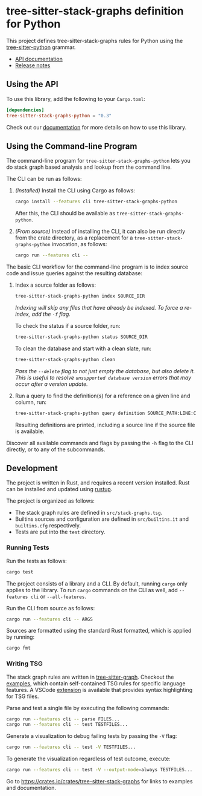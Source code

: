 # tree-sitter-stack-graphs definition for Python

This project defines tree-sitter-stack-graphs rules for Python using the [tree-sitter-python][] grammar.

[tree-sitter-python]: https://crates.io/crates/tree-sitter-python

- [API documentation](https://docs.rs/tree-sitter-stack-graphs-python/)
- [Release notes](https://github.com/github/stack-graphs/blob/main/languages/tree-sitter-stack-graphs-python/CHANGELOG.md)

## Using the API

To use this library, add the following to your `Cargo.toml`:

```toml
[dependencies]
tree-sitter-stack-graphs-python = "0.3"
```

Check out our [documentation](https://docs.rs/tree-sitter-stack-graphs-python/*/) for more details on how to use this library.

## Using the Command-line Program

The command-line program for `tree-sitter-stack-graphs-python` lets you do stack graph based analysis and lookup from the command line.

The CLI can be run as follows:

1. _(Installed)_ Install the CLI using Cargo as follows:

   ```sh
   cargo install --features cli tree-sitter-stack-graphs-python
   ```

   After this, the CLI should be available as `tree-sitter-stack-graphs-python`.

2. _(From source)_ Instead of installing the CLI, it can also be run directly from the crate directory, as a replacement for a `tree-sitter-stack-graphs-python` invocation, as follows:

   ```sh
   cargo run --features cli --
   ```

The basic CLI workflow for the command-line program is to index source code and issue queries against the resulting database:

1. Index a source folder as follows:

   ```sh
   tree-sitter-stack-graphs-python index SOURCE_DIR
   ```

   _Indexing will skip any files that have already be indexed. To force a re-index, add the `-f` flag._

   To check the status if a source folder, run:

   ```sh
   tree-sitter-stack-graphs-python status SOURCE_DIR
   ```

   To clean the database and start with a clean slate, run:

   ```sh
   tree-sitter-stack-graphs-python clean
   ```

   _Pass the `--delete` flag to not just empty the database, but also delete it. This is useful to resolve `unsupported database version` errors that may occur after a version update._

2. Run a query to find the definition(s) for a reference on a given line and column, run:

   ```sh
   tree-sitter-stack-graphs-python query definition SOURCE_PATH:LINE:COLUMN
   ```

   Resulting definitions are printed, including a source line if the source file is available.

Discover all available commands and flags by passing the `-h` flag to the CLI directly, or to any of the subcommands.

## Development

The project is written in Rust, and requires a recent version installed.  Rust can be installed and updated using [rustup][].

[rustup]: https://rustup.rs/

The project is organized as follows:

- The stack graph rules are defined in `src/stack-graphs.tsg`.
- Builtins sources and configuration are defined in `src/builtins.it` and `builtins.cfg` respectively.
- Tests are put into the `test` directory.

### Running Tests

Run the tests as follows:

```sh
cargo test
```

The project consists of a library and a CLI. By default, running `cargo` only applies to the library. To run `cargo` commands on the CLI as well, add `--features cli` or `--all-features`.

Run the CLI from source as follows:

```sh
cargo run --features cli -- ARGS
```

Sources are formatted using the standard Rust formatted, which is applied by running:

```sh
cargo fmt
```

### Writing TSG

The stack graph rules are written in [tree-sitter-graph][]. Checkout the [examples][],
which contain self-contained TSG rules for specific language features. A VSCode
[extension][] is available that provides syntax highlighting for TSG files.

[tree-sitter-graph]: https://github.com/tree-sitter/tree-sitter-graph
[examples]: https://github.com/github/stack-graphs/blob/main/tree-sitter-stack-graphs/examples/
[extension]: https://marketplace.visualstudio.com/items?itemName=tree-sitter.tree-sitter-graph

Parse and test a single file by executing the following commands:

```sh
cargo run --features cli -- parse FILES...
cargo run --features cli -- test TESTFILES...
```

Generate a visualization to debug failing tests by passing the `-V` flag:

```sh
cargo run --features cli -- test -V TESTFILES...
```

To generate the visualization regardless of test outcome, execute:

```sh
cargo run --features cli -- test -V --output-mode=always TESTFILES...
```

Go to <https://crates.io/crates/tree-sitter-stack-graphs> for links to examples and documentation.
